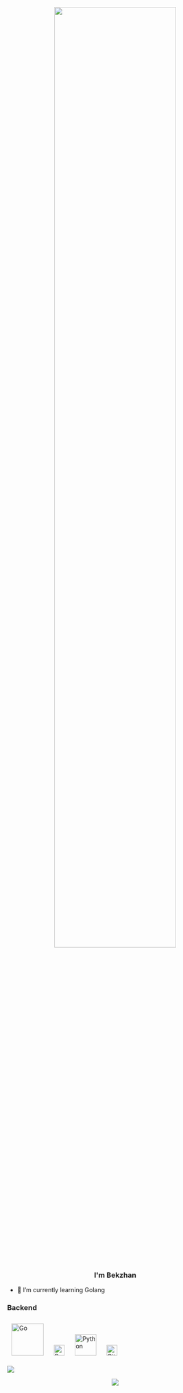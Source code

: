 <!---
head
-->
<div align="center">
<img src="https://rishavanand.github.io/static/images/greetings.gif" align="center" style="width: 75%" />
</div>  
  


### <div align="center">I'm Bekzhan</div>  
  
- 🌱 I’m currently learning Golang  

<!---
knowlage
-->

### Backend  
 
  <a href="https://go.dev/" target="_blank"><img style="margin: 10px" src="https://profilinator.rishav.dev/skills-assets/go-original.svg" alt="Go" height="75" /></a> <a href="https://www.gnu.org/software/bash/" target="_blank"><img style="margin: 10px" src="https://profilinator.rishav.dev/skills-assets/gnu_bash-icon.svg" alt="Bash" height="25" /></a> <a href="https://www.python.org/" target="_blank"><img style="margin: 10px" src="https://profilinator.rishav.dev/skills-assets/python-original.svg" alt="Python" height="50" /></a> <a href="https://github.com/" target="_blank"><img style="margin: 10px" src="https://profilinator.rishav.dev/skills-assets/git-scm-icon.svg" alt="Git" height="25" /></a>   

<!---
stat
-->
![](https://github-readme-streak-stats.herokuapp.com/?user=ornbkzhn&theme=dark&hide_border=false)<br/>

<!---
visits
-->
<div align="center">
<img src="https://komarev.com/ghpvc/?username=ornbkzhn&&style=flat-square" align="center" />
</div>  
  


